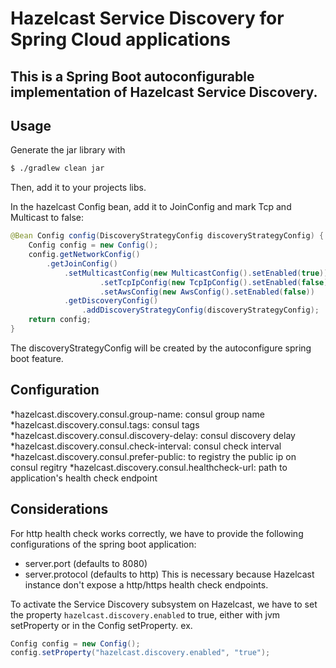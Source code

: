 # Hazelcast Service Discovery for Spring Cloud applications

## This is a Spring Boot autoconfigurable implementation of Hazelcast Service Discovery.

## Usage
Generate the jar library with
```bash
$ ./gradlew clean jar
```
Then, add it to your projects libs.

In the hazelcast Config bean, add it to JoinConfig and mark Tcp and Multicast to false:
```java
@Bean Config config(DiscoveryStrategyConfig discoveryStrategyConfig) {
	Config config = new Config();
	config.getNetworkConfig()
		.getJoinConfig()
			.setMulticastConfig(new MulticastConfig().setEnabled(true))
	                .setTcpIpConfig(new TcpIpConfig().setEnabled(false))
        	        .setAwsConfig(new AwsConfig().setEnabled(false))
			.getDiscoveryConfig()
				.addDiscoveryStrategyConfig(discoveryStrategyConfig);
	return config;
}
```

The discoveryStrategyConfig will be created by the autoconfigure spring boot feature.

## Configuration
*hazelcast.discovery.consul.group-name: consul group name
*hazelcast.discovery.consul.tags: consul tags
*hazelcast.discovery.consul.discovery-delay: consul discovery delay
*hazelcast.discovery.consul.check-interval: consul check interval
*hazelcast.discovery.consul.prefer-public: to registry the public ip on consul regitry
*hazelcast.discovery.consul.healthcheck-url: path to application's health check endpoint

## Considerations
For http health check works correctly, we have to provide the following configurations of the spring boot application:
* server.port (defaults to 8080)
* server.protocol (defaults to http)
This is necessary because Hazelcast instance don't expose a http/https health check endpoints.

To activate the Service Discovery subsystem on Hazelcast, we have to set the property `hazelcast.discovery.enabled` to true, either with jvm setProperty or in the Config setProperty.
ex.
```java
Config config = new Config();
config.setProperty("hazelcast.discovery.enabled", "true");
```

